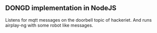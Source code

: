 ## DONGD implementation in NodeJS
Listens for mqtt messages on the doorbell topic of hackeriet. And runs airplay-ng with some robot like messages.

